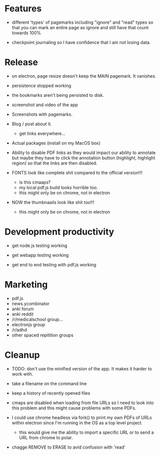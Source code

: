 
# Features

- different 'types' of pagemarks including "ignore" and "read" types so that
  you can mark an entire page as ignore and still have that count towards 100%

- checkpoint journaling so I have confidence that I am not losing data.

# Release


- on electron, page resize doesn't keep the MAIN pagemark.  It vanishes.

- persistence stopped working

- the bookmarks aren't being persisted to disk.

- screenshot and video of the app

- Screenshots with pagemarks.

- Blog / post about it.
    - get links everywhere...

- Actual packages (install on my MacOS box)

- Ability to disable PDF links as they would impact our ability to annotate but
  maybe they have to click the annotation button (highlight, highlight region)
  so that the links are then disabled.


- FONTS look like complete shit compared to the official version!!!
    - is this cmaaps?
    - my local pdf.js build looks horrible too.
    - this might only be on chrome, not in electron

- NOW the thumbnaails look like shit too!!!
    - this might only be on chrome, not in electron


# Development productivity

- get node.js testing working

- get webapp testing working

- get end to end testing with pdf.js working

# Marketing

- pdf.js
- news.ycombinator
- anki forum
- anki reddit
- /r/medicalschool group...
- electronjs group
- /r/adhd
- other spaced repitition groups

# Cleanup


- TODO: don't use the minified version of the app.  It makes it harder to work with.

- take a filename on the command line

- keep a history of recently opened files


-  cmaps are disabled when loading from file URLs so I need to look into this
   problem and this might cause problems with some PDFs.


- I could use chrome headless via fork() to print my own PDFs of URLs within
  electron since I'm running in the OS as a top level project.

    - this would give me the ability to import a specific URL or to send a URL
      from chrome to polar.


- chagge REMOVE to ERASE to avid confusion with 'read'
